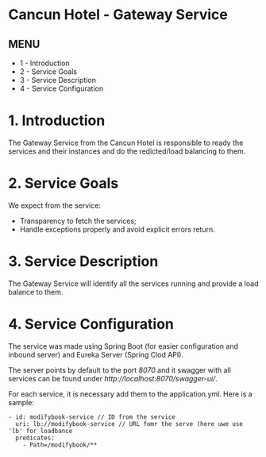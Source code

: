 # Cancun Hotel - Gateway Service

## MENU
* 1 - Introduction
* 2 - Service Goals
* 3 - Service Description
* 4 - Service Configuration

# 1. Introduction
The Gateway Service from the Cancun Hotel is responsible to ready the services and their instances and do the redicted/load balancing to them.

# 2. Service Goals
We expect from the service:
* Transparency to fetch the services;
* Handle exceptions properly and avoid explicit errors return.

# 3. Service Description
The Gateway Service will identify all the services running and provide a load balance to them. 

# 4. Service Configuration
The service was made using Spring Boot (for easier configuration and inbound server) and Eureka Server (Spring Clod API).

The server points by default to the port *8070* and it swagger with all services can be found under *http://localhost:8070/swagger-ui/*.

For each service, it is necessary add them to the application.yml. Here is a sample:
```
- id: modifybook-service // ID from the service
  uri: lb://modifybook-service // URL fomr the serve (here uwe use 'lb' for loadbance 
  predicates:
    - Path=/modifybook/**
```


